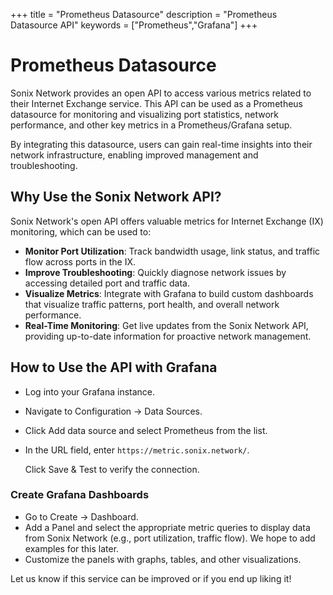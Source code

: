 +++
title = "Prometheus Datasource"
description = "Prometheus Datasource API"
keywords = ["Prometheus","Grafana"]
+++

# Prometheus Datasource

Sonix Network provides an open API to access various metrics related to their
Internet Exchange service. This API can be used as a Prometheus datasource for
monitoring and visualizing port statistics, network performance, and other key
metrics in a Prometheus/Grafana setup.

By integrating this datasource, users can gain real-time insights into their
network infrastructure, enabling improved management and troubleshooting.

## Why Use the Sonix Network API?

Sonix Network's open API offers valuable metrics for
Internet Exchange (IX) monitoring, which can be used to:

 * **Monitor Port Utilization**: Track bandwidth usage, link status, and traffic flow across ports in the IX.
 * **Improve Troubleshooting**: Quickly diagnose network issues by accessing detailed port and traffic data.
 * **Visualize Metrics**: Integrate with Grafana to build custom dashboards that visualize traffic patterns, port health, and overall network performance.
 * **Real-Time Monitoring**: Get live updates from the Sonix Network API, providing up-to-date information for proactive network management.

## How to Use the API with Grafana

 * Log into your Grafana instance.
 *  Navigate to Configuration → Data Sources.
 *  Click Add data source and select Prometheus from the list.
 *  In the URL field, enter `https://metric.sonix.network/`.

    Click Save & Test to verify the connection.

### Create Grafana Dashboards

 *  Go to Create → Dashboard.
 *  Add a Panel and select the appropriate metric queries to display data from Sonix Network (e.g., port utilization, traffic flow). We hope to add examples for this later.
 *  Customize the panels with graphs, tables, and other visualizations.

Let us know if this service can be improved or if you end up liking it!

